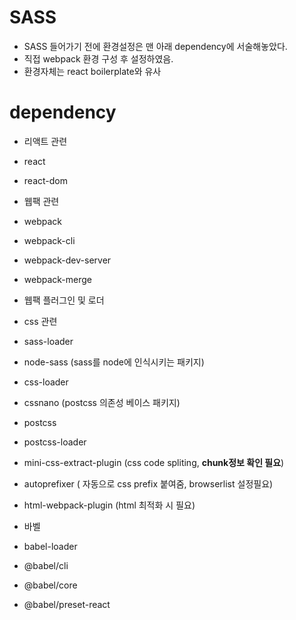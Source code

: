 # SASS
- SASS 들어가기 전에 환경설정은 맨 아래 dependency에 서술해놓았다.
- 직접 webpack 환경 구성 후 설정하였음.
- 환경자체는 react boilerplate와 유사

# dependency
- 리액트 관련
- react
- react-dom
- 웹팩 관련
- webpack
- webpack-cli
- webpack-dev-server
- webpack-merge

- 웹팩 플러그인 및 로더
- css 관련
- sass-loader
- node-sass (sass를 node에 인식시키는 패키지)
- css-loader
- cssnano (postcss 의존성 베이스 패키지)
- postcss
- postcss-loader
- mini-css-extract-plugin (css code spliting, **chunk정보 확인 필요**)
- autoprefixer ( 자동으로 css prefix 붙여줌, browserlist 설정필요)
- html-webpack-plugin (html 최적화 시 필요)

- 바벨
- babel-loader
- @babel/cli
- @babel/core
- @babel/preset-react